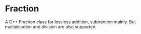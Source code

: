 # Fraction
A C++ Fraction class for lossless addition, subtraction mainly. But multiplication and division are also supported.
